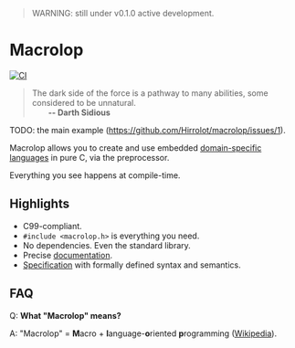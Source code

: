> WARNING: still under v0.1.0 active development.

# Macrolop
[![CI](https://github.com/Hirrolot/macrolop/workflows/C/C++%20CI/badge.svg)](https://github.com/Hirrolot/macrolop/actions)

> The dark side of the force is a pathway to many abilities, some considered to be unnatural.<br>&emsp;&emsp;<b>-- Darth Sidious</b>

TODO: the main example (https://github.com/Hirrolot/macrolop/issues/1).

Macrolop allows you to create and use embedded [domain-specific languages] in pure C, via the preprocessor.

Everything you see happens at compile-time.

[domain-specific languages]: https://en.wikipedia.org/wiki/Domain-specific_language

## Highlights
 - C99-compliant.
 - `#include <macrolop.h>` is everything you need.
 - No dependencies. Even the standard library.
 - Precise [documentation](https://hirrolot.github.io/macrolop/).
 - [Specification](spec/spec.pdf) with formally defined syntax and semantics.

## FAQ

Q: **What "Macrolop" means?**

A: "Macrolop" = **M**acro + **l**anguage-**o**riented **p**rogramming ([Wikipedia](https://en.wikipedia.org/wiki/Language-oriented_programming)).

